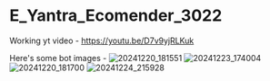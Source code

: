 # E_Yantra_Ecomender_3022
Working yt video - https://youtu.be/D7v9yjRLKuk

Here's some bot images -
![20241220_181551](https://github.com/user-attachments/assets/c3b1159c-98b6-43af-b306-2252dee775a4)
![20241223_174004](https://github.com/user-attachments/assets/c4db467a-e83d-4e37-b2dd-a2dcbc53d6ac)
![20241220_181700](https://github.com/user-attachments/assets/20e8eb78-d312-4262-b37d-53f35ec3c627)
![20241224_215928](https://github.com/user-attachments/assets/c909521a-13e0-4f92-b2f6-6638212c4bf4)
